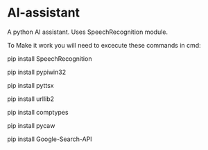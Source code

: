 # AI-assistant

A python AI assistant. Uses SpeechRecognition module.

To Make it work you will need to excecute these commands in cmd:

pip install SpeechRecognition

pip install pypiwin32

pip install pyttsx

pip install urllib2

pip install comptypes

pip install pycaw

pip install Google-Search-API

